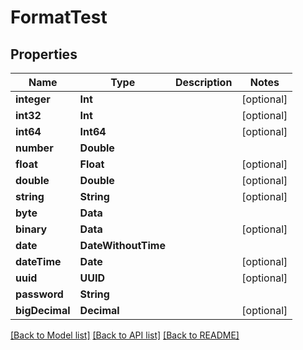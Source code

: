 # FormatTest

## Properties
Name | Type | Description | Notes
------------ | ------------- | ------------- | -------------
**integer** | **Int** |  | [optional] 
**int32** | **Int** |  | [optional] 
**int64** | **Int64** |  | [optional] 
**number** | **Double** |  | 
**float** | **Float** |  | [optional] 
**double** | **Double** |  | [optional] 
**string** | **String** |  | [optional] 
**byte** | **Data** |  | 
**binary** | **Data** |  | [optional] 
**date** | **DateWithoutTime** |  | 
**dateTime** | **Date** |  | [optional] 
**uuid** | **UUID** |  | [optional] 
**password** | **String** |  | 
**bigDecimal** | **Decimal** |  | [optional] 

[[Back to Model list]](../README.md#documentation-for-models) [[Back to API list]](../README.md#documentation-for-api-endpoints) [[Back to README]](../README.md)


